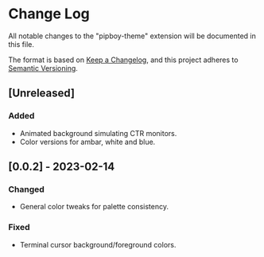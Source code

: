 # Change Log

All notable changes to the "pipboy-theme" extension will be documented in this file.

The format is based on [Keep a Changelog](http://keepachangelog.com/),
and this project adheres to [Semantic Versioning](https://semver.org/spec/v2.0.0.html).

## [Unreleased]

### Added

- Animated background simulating CTR monitors.
- Color versions for ambar, white and blue.

## [0.0.2] - 2023-02-14

### Changed

- General color tweaks for palette consistency.

### Fixed

- Terminal cursor background/foreground colors.
